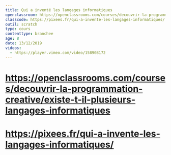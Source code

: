 ```yaml
---
title: Qui a inventé les langages informatiques
openclassroom: https://openclassrooms.com/courses/decouvrir-la-programmation-creative/existe-t-il-plusieurs-langages-informatiques
classcode: https://pixees.fr/qui-a-invente-les-langages-informatiques/
outil: scratch
type: cours
contenttype: branchee
age: 8
date: 13/12/2019
videos: 
  - https://player.vimeo.com/video/158908172
---
```


# https://openclassrooms.com/courses/decouvrir-la-programmation-creative/existe-t-il-plusieurs-langages-informatiques
# https://pixees.fr/qui-a-invente-les-langages-informatiques/
